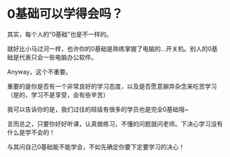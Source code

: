 # 0基础可以学得会吗？

其实，每个人的“0基础”也是不一样的。

就好比小马过河一样，也许你的0基础是熟练掌握了电脑的...开关机。别人的0基础是代表只会一些电脑办公软件。

Anyway，这个不重要。

重要的是你是否有一个非常良好的学习态度，以及是否愿意摒弃杂念来吃苦学习（是的，学习不是享受，会有些辛苦） 

我可以告诉你的是，我们过往的班级有很多的学员也是完全0基础哦~ 

言而总之，只要你好好听课，认真做练习，不懂的问题就问老师。下决心学习没有什么是学不会的！

与其问自己0基础能不能学会，不如先确定你要下定要学习的决心！

